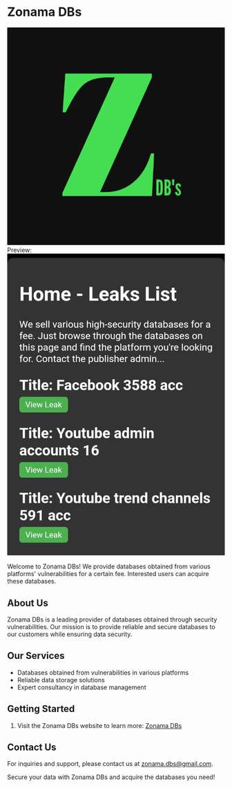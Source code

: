 # Zonama DBs

![Logo](zonama.png)
Preview:
![Preview](preview.png)

Welcome to Zonama DBs! We provide databases obtained from various platforms' vulnerabilities for a certain fee. Interested users can acquire these databases.

## About Us

Zonama DBs is a leading provider of databases obtained through security vulnerabilities. Our mission is to provide reliable and secure databases to our customers while ensuring data security.

## Our Services

- Databases obtained from vulnerabilities in various platforms
- Reliable data storage solutions
- Expert consultancy in database management

## Getting Started

1. Visit the Zonama DBs website to learn more: [Zonama DBs](https://zonama.pythonanywhere.com/)

## Contact Us

For inquiries and support, please contact us at [zonama.dbs@gmail.com](mailto:zonama.dbs@gmail.com).

Secure your data with Zonama DBs and acquire the databases you need!
